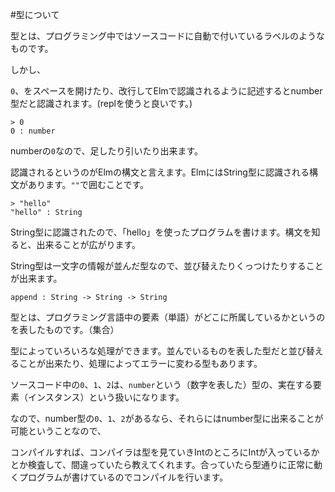 
#型について

型とは、プログラミング中ではソースコードに自動で付いているラベルのようなものです。

しかし、

`0`、をスペースを開けたり、改行してElmで認識されるように記述するとnumber型だと認識されます。(replを使うと良いです。)

```
> 0
0 : number
```

numberの`0`なので、足したり引いたり出来ます。

認識されるというのがElmの構文と言えます。ElmにはString型に認識される構文があります。`""`で囲むことです。

```
> "hello"
"hello" : String
```

String型に認識されたので、「hello」を使ったプログラムを書けます。構文を知ると、出来ることが広がります。

String型は一文字の情報が並んだ型なので、並び替えたりくっつけたりすることが出来ます。

```
append : String -> String -> String

```

型とは、プログラミング言語中の要素（単語）がどこに所属しているかというのを表したものです。（集合）  

型によっていろいろな処理ができます。並んでいるものを表した型だと並び替えることが出来たり、処理によってエラーに変わる型もあります。

ソースコード中の`0`、`1`、`2`は、`number`という（数字を表した）型の、実在する要素（インスタンス）という扱いになります。

なので、number型の`0`、`1`、`2`があるなら、それらにはnumber型に出来ることが可能ということなので、


コンパイルすれば、コンパイラは型を見ていきIntのところにIntが入っているかとか検査して、間違っていたら教えてくれます。合っていたら型通りに正常に動くプログラムが書けているのでコンパイルを行います。
